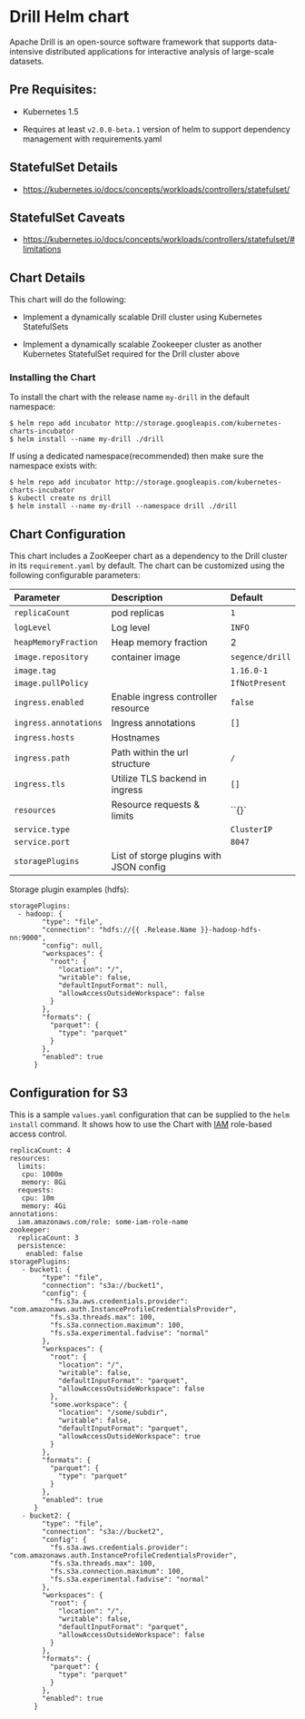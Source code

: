 Drill Helm chart
================

Apache Drill is an open-source software framework that supports data-intensive distributed applications for interactive analysis of large-scale datasets.

## Pre Requisites:

* Kubernetes 1.5

* Requires at least `v2.0.0-beta.1` version of helm to support
  dependency management with requirements.yaml

## StatefulSet Details

* https://kubernetes.io/docs/concepts/workloads/controllers/statefulset/

## StatefulSet Caveats

* https://kubernetes.io/docs/concepts/workloads/controllers/statefulset/#limitations

## Chart Details

This chart will do the following:

* Implement a dynamically scalable Drill cluster using Kubernetes StatefulSets

* Implement a dynamically scalable Zookeeper cluster as another Kubernetes StatefulSet required for the Drill cluster above

### Installing the Chart

To install the chart with the release name `my-drill` in the default
namespace:

```
$ helm repo add incubator http://storage.googleapis.com/kubernetes-charts-incubator
$ helm install --name my-drill ./drill
```

If using a dedicated namespace(recommended) then make sure the namespace
exists with:

```
$ helm repo add incubator http://storage.googleapis.com/kubernetes-charts-incubator
$ kubectl create ns drill
$ helm install --name my-drill --namespace drill ./drill
```

## Chart Configuration

This chart includes a ZooKeeper chart as a dependency to the Drill
cluster in its `requirement.yaml` by default. The chart can be customized using the
following configurable parameters:

| Parameter               | Description                                           | Default                     |
| :---------------------- |:------------------------------------------------------| :---------------------------|
| `replicaCount`          | pod replicas                                          | `1`                         |
| `logLevel`              | Log level                                             | `INFO`                      |
| `heapMemoryFraction`    | Heap memory fraction                                  | 2                           |
| `image.repository`      | container image                                       | `segence/drill`             |
| `image.tag`             |                                                       | `1.16.0-1`                  |
| `image.pullPolicy`      |                                                       | `IfNotPresent`              |
| `ingress.enabled`       | Enable ingress controller resource                    | `false`                     |
| `ingress.annotations`   | Ingress annotations                                   | `[]`                        |
| `ingress.hosts`         | Hostnames                                             |                             |
| `ingress.path`          | Path within the url structure                         | `/`                         |
| `ingress.tls`           | Utilize TLS backend in ingress                        | `[]`                        |
| `resources`             | Resource requests & limits                            | ``{}`                       |
| `service.type`          |                                                       | `ClusterIP`                 |
| `service.port`          |                                                       | `8047`                      |
| `storagePlugins`        | List of storge plugins with JSON config               |                             |

Storage plugin examples (hdfs):
```
storagePlugins:
  - hadoop: {
        "type": "file",
        "connection": "hdfs://{{ .Release.Name }}-hadoop-hdfs-nn:9000",
        "config": null,
        "workspaces": {
          "root": {
            "location": "/",
            "writable": false,
            "defaultInputFormat": null,
            "allowAccessOutsideWorkspace": false
          }
        },
        "formats": {
          "parquet": {
            "type": "parquet"
          }
        },
        "enabled": true
      }
```

## Configuration for S3

This is a sample `values.yaml` configuration that can be supplied to the `helm install` command.
It shows how to use the Chart with [IAM]() role-based access control.

```
replicaCount: 4
resources:
  limits:
   cpu: 1000m
   memory: 8Gi
  requests:
   cpu: 10m
   memory: 4Gi
annotations:
  iam.amazonaws.com/role: some-iam-role-name
zookeeper:
  replicaCount: 3
  persistence:
    enabled: false
storagePlugins:
   - bucket1: {
        "type": "file",
        "connection": "s3a://bucket1",
        "config": {
          "fs.s3a.aws.credentials.provider": "com.amazonaws.auth.InstanceProfileCredentialsProvider",
          "fs.s3a.threads.max": 100,
          "fs.s3a.connection.maximum": 100,
          "fs.s3a.experimental.fadvise": "normal"
        },
        "workspaces": {
          "root": {
            "location": "/",
            "writable": false,
            "defaultInputFormat": "parquet",
            "allowAccessOutsideWorkspace": false
          },
          "some.workspace": {
            "location": "/some/subdir",
            "writable": false,
            "defaultInputFormat": "parquet",
            "allowAccessOutsideWorkspace": true
          }
        },
        "formats": {
          "parquet": {
            "type": "parquet"
          }
        },
        "enabled": true
      }
   - bucket2: {
        "type": "file",
        "connection": "s3a://bucket2",
        "config": {
          "fs.s3a.aws.credentials.provider": "com.amazonaws.auth.InstanceProfileCredentialsProvider",
          "fs.s3a.threads.max": 100,
          "fs.s3a.connection.maximum": 100,
          "fs.s3a.experimental.fadvise": "normal"
        },
        "workspaces": {
          "root": {
            "location": "/",
            "writable": false,
            "defaultInputFormat": "parquet",
            "allowAccessOutsideWorkspace": false
          }
        },
        "formats": {
          "parquet": {
            "type": "parquet"
          }
        },
        "enabled": true
      }
```
